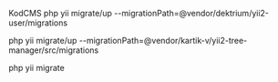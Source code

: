 KodCMS
php yii migrate/up --migrationPath=@vendor/dektrium/yii2-user/migrations

php yii migrate/up --migrationPath=@vendor/kartik-v/yii2-tree-manager/src/migrations

php yii migrate